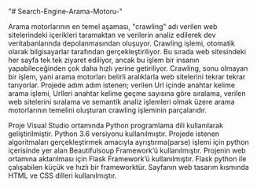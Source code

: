 "# Search-Engine-Arama-Motoru-" 

Arama
motorlarının en temel aşaması, &quot;crawling&quot; adı verilen
web sitelerindeki içerikleri taramaktan ve verilerin
analiz edilerek dev veritabanlarında depolanmasından
oluşuyor. Crawling işlemi, otomatik olarak
bilgisayarlar tarafından gerçekleştiriliyor. Bu sırada
web sitesindeki her sayfa tek tek ziyaret ediliyor, ancak
bu işlem bir insanın yapabileceğinden çok daha hızlı
yerine getiriliyor. Crawling, sonu olmayan bir işlem,
yani arama motorları belirli aralıklarla web sitelerini
tekrar tekrar tarıyorlar. Projede adım adım istenen;
verilen Url içinde anahtar kelime arama işlemi, Urlleri
anahtar kelime geçme sayısına göre sıralama, verilen
web sitelerini sıralama ve semantik analiz işlemleri
olmak üzere arama motorlarının temelini oluşturan
crawling işleminin parçalarıdır.


Proje Visual Studio ortamında Python programlama dili
kullanılarak geliştirilmiştir. Python 3.6 versiyonu
kullanılmıştır. Projede istenen algoritmaları
gerçekleştirmek amacıyla ayrıştırma(parse) işlemi için
python içerisinde yer alan Beautifulsoup Framework’ü
kullanılmıştır. Projenin web ortamına aktarılması için
Flask Framework’ü kullanılmıştır. Flask python ile
çalışabilen küçük ve hızlı bir frameworktür.
Sayfanın web tasarım kısmında HTML ve CSS dilleri
kullanılmıştır.
